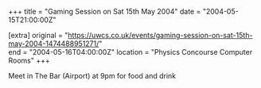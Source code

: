 +++
title = "Gaming Session on Sat 15th May 2004"
date = "2004-05-15T21:00:00Z"

[extra]
original = "https://uwcs.co.uk/events/gaming-session-on-sat-15th-may-2004-1474488951271/"    
end = "2004-05-16T04:00:00Z"
location = "Physics Concourse Computer Rooms"
+++

Meet in The Bar (Airport) at 9pm for food and drink

